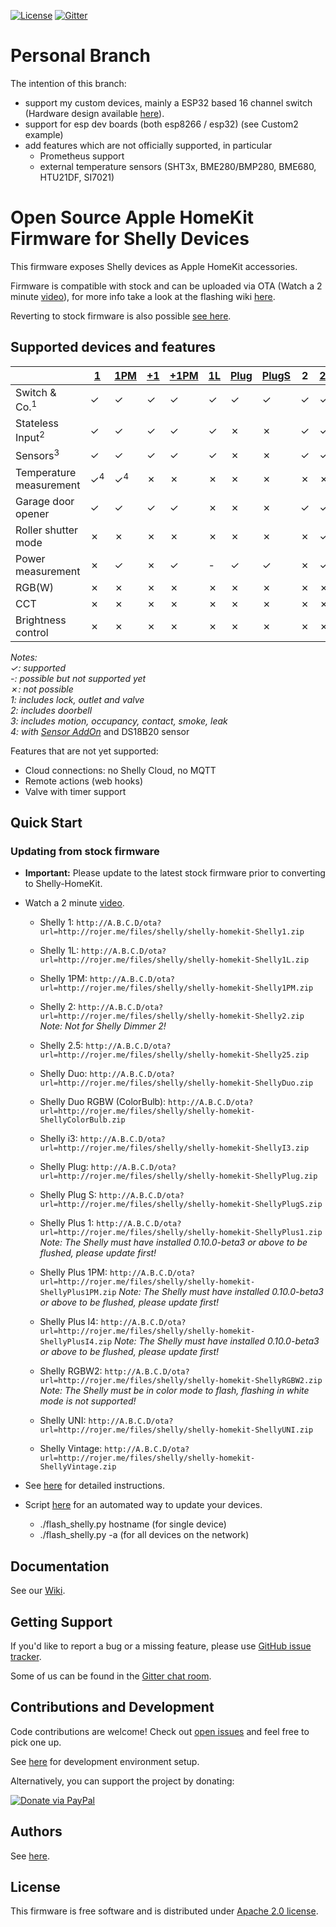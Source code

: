 [![License](https://img.shields.io/badge/License-Apache%202.0-blue.svg)](https://opensource.org/licenses/Apache-2.0)
[![Gitter](https://badges.gitter.im/shelly-homekit/community.svg)](https://gitter.im/shelly-homekit/community?utm_source=badge&utm_medium=badge&utm_campaign=pr-badge)

# Personal Branch 

The intention of this branch:
 * support my custom devices, mainly a ESP32 based 16 channel switch (Hardware design available [here](https://oshwlab.com/nikwest/switch-esp32_copy)).
 * support for esp dev boards (both esp8266 / esp32) (see Custom2 example)
 * add features which are not officially supported, in particular 
    * Prometheus support
    * external temperature sensors (SHT3x, BME280/BMP280, BME680, HTU21DF, SI7021)
    
# Open Source Apple HomeKit Firmware for Shelly Devices

This firmware exposes Shelly devices as Apple HomeKit accessories.

Firmware is compatible with stock and can be uploaded via OTA (Watch a 2 minute [video](https://www.youtube.com/watch?v=BZc-kp4dDRw)), for more info take a look at the flashing wiki [here](https://github.com/mongoose-os-apps/shelly-homekit/wiki/Flashing#updating-from-stock-firmware).

Reverting to stock firmware is also possible [see here](https://github.com/mongoose-os-apps/shelly-homekit/wiki/Flashing#reverting-to-stock-firmware).

## Supported devices and features

||[1]|[1PM]|[+1]|[+1PM]|[1L]|[Plug]|[PlugS]|2|[2.5]|[i3]|[+i4]|[UNI]|[RGBW2]|[Bulb]|[Duo]|[Vintage]|
|-|-|-|-|-|-|-|-|-|-|-|-|-|-|-|-|-|
|Switch & Co.<sup>1</sup>|✓|✓|✓|✓|✓|✓|✓|✓|✓|✗|✗|✓|✗|✗|✗|✗|
|Stateless Input<sup>2</sup>|✓|✓|✓|✓|✓|✗|✗|✓|✓|✓|✓|✓|✓|✗|✗|✗|
|Sensors<sup>3</sup>|✓|✓|✓|✓|✓|✗|✗|✓|✓|✓|✓|✓|✓|✗|✗|✗|
|Temperature measurement|✓<sup>4</sup>|✓<sup>4</sup>|✗|✗|✗|✗|✗|✗|✗|✗|✗|-|✗|✗|✗|✗|
|Garage door opener|✓|✓|✓|✓|✗|✗|✗|✓|✓|✗|✗|✓|✗|✗|✗|✗|
|Roller shutter mode|✗|✗|✗|✗|✗|✗|✗|✗|✓|✗|✗|✗|✗|✗|✗|✗|
|Power measurement|✗|✓|✗|✓|-|✓|✓|✗|✓|✗|✗|✗|-|-|-|-|
|RGB(W)|✗|✗|✗|✗|✗|✗|✗|✗|✗|✗|✗|✗|✓|✓|✗|✗|
|CCT|✗|✗|✗|✗|✗|✗|✗|✗|✗|✗|✗|-|✓|✗|✓|✗|
|Brightness control|✗|✗|✗|✗|✗|✗|✗|✗|✗|✗|✗|-|✓|✓|✓|✓|

_Notes:_  
_✓: supported_  
_-: possible but not supported yet_  
_✗: not possible_  
_1: includes lock, outlet and valve_  
_2: includes doorbell_  
_3: includes motion, occupancy, contact, smoke, leak_  
_4: with [Sensor AddOn](https://shop.shelly.cloud/temperature-sensor-addon-for-shelly-1-1pm-wifi-smart-home-automation#312)_ and DS18B20 sensor  

Features that are not yet supported:
 * Cloud connections: no Shelly Cloud, no MQTT
 * Remote actions (web hooks)
 * Valve with timer support

## Quick Start

### Updating from stock firmware

  * **Important:** Please update to the latest stock firmware prior to converting to Shelly-HomeKit.

  * Watch a 2 minute [video](https://www.youtube.com/watch?v=BZc-kp4dDRw).

    * Shelly 1: `http://A.B.C.D/ota?url=http://rojer.me/files/shelly/shelly-homekit-Shelly1.zip`

    * Shelly 1L: `http://A.B.C.D/ota?url=http://rojer.me/files/shelly/shelly-homekit-Shelly1L.zip`

    * Shelly 1PM: `http://A.B.C.D/ota?url=http://rojer.me/files/shelly/shelly-homekit-Shelly1PM.zip`

    * Shelly 2: `http://A.B.C.D/ota?url=http://rojer.me/files/shelly/shelly-homekit-Shelly2.zip`  
      _Note: Not for Shelly Dimmer 2!_

    * Shelly 2.5: `http://A.B.C.D/ota?url=http://rojer.me/files/shelly/shelly-homekit-Shelly25.zip`

    * Shelly Duo: `http://A.B.C.D/ota?url=http://rojer.me/files/shelly/shelly-homekit-ShellyDuo.zip`

    * Shelly Duo RGBW (ColorBulb): `http://A.B.C.D/ota?url=http://rojer.me/files/shelly/shelly-homekit-ShellyColorBulb.zip`

    * Shelly i3: `http://A.B.C.D/ota?url=http://rojer.me/files/shelly/shelly-homekit-ShellyI3.zip`

    * Shelly Plug: `http://A.B.C.D/ota?url=http://rojer.me/files/shelly/shelly-homekit-ShellyPlug.zip`

    * Shelly Plug S: `http://A.B.C.D/ota?url=http://rojer.me/files/shelly/shelly-homekit-ShellyPlugS.zip`

    * Shelly Plus 1: `http://A.B.C.D/ota?url=http://rojer.me/files/shelly/shelly-homekit-ShellyPlus1.zip`
      _Note: The Shelly must have installed 0.10.0-beta3 or above to be flushed, please update first!_

    * Shelly Plus 1PM: `http://A.B.C.D/ota?url=http://rojer.me/files/shelly/shelly-homekit-ShellyPlus1PM.zip`
      _Note: The Shelly must have installed 0.10.0-beta3 or above to be flushed, please update first!_

    * Shelly Plus I4: `http://A.B.C.D/ota?url=http://rojer.me/files/shelly/shelly-homekit-ShellyPlusI4.zip`
      _Note: The Shelly must have installed 0.10.0-beta3 or above to be flushed, please update first!_

    * Shelly RGBW2: `http://A.B.C.D/ota?url=http://rojer.me/files/shelly/shelly-homekit-ShellyRGBW2.zip`  
      _Note: The Shelly must be in color mode to flash, flashing in white mode is not supported!_

    * Shelly UNI: `http://A.B.C.D/ota?url=http://rojer.me/files/shelly/shelly-homekit-ShellyUNI.zip`

    * Shelly Vintage: `http://A.B.C.D/ota?url=http://rojer.me/files/shelly/shelly-homekit-ShellyVintage.zip`

  * See [here](https://github.com/mongoose-os-apps/shelly-homekit/wiki/Flashing#updating-from-stock-firmware) for detailed instructions.

  * Script [here](https://github.com/mongoose-os-apps/shelly-homekit/wiki/Flashing#Script) for an automated way to update your devices.
    * ./flash_shelly.py hostname  (for single device)
    * ./flash_shelly.py -a  (for all devices on the network)

## Documentation

See our [Wiki](https://github.com/mongoose-os-apps/shelly-homekit/wiki).

## Getting Support

If you'd like to report a bug or a missing feature, please use [GitHub issue tracker](https://github.com/mongoose-os-apps/shelly-homekit/issues).

Some of us can be found in the [Gitter chat room](https://gitter.im/shelly-homekit/community).

## Contributions and Development

Code contributions are welcome! Check out [open issues](https://github.com/mongoose-os-apps/shelly-homekit/issues) and feel free to pick one up.

See [here](https://github.com/mongoose-os-apps/shelly-homekit/wiki/Development) for development environment setup.

Alternatively, you can support the project by donating:

[![Donate via PayPal](https://www.paypalobjects.com/en_US/i/btn/btn_donate_SM.gif)](https://www.paypal.com/cgi-bin/webscr?cmd=_s-xclick&hosted_button_id=6KPSKWJDHVLB4)

## Authors

See [here](AUTHORS.md).

## License

This firmware is free software and is distributed under [Apache 2.0 license](LICENSE).

[1]: https://shelly.cloud/products/shelly-1-smart-home-automation-relay/
[1PM]: https://shelly.cloud/products/shelly-1pm-smart-home-automation-relay/
[+1]: https://shelly.cloud/shelly-plus-1/
[+1PM]: https://shelly.cloud/shelly-plus-1pm/
[1L]: https://shelly.cloud/products/shelly-1l-single-wire-smart-home-automation-relay/
[Plug]: https://shelly.cloud/products/shelly-plug-smart-home-automation-device/
[PlugS]: https://shelly.cloud/products/shelly-plug-s-smart-home-automation-device/
[2.5]: https://shelly.cloud/products/shelly-25-smart-home-automation-relay/
[i3]: https://shelly.cloud/products/shelly-i3-smart-home-automation-device/
[+i4]: https://shelly.cloud/shelly-plus-i4/
[UNI]: https://shelly.cloud/products/shelly-uni-smart-home-automation-device/
[RGBW2]: https://shelly.cloud/products/shelly-rgbw2-smart-home-automation-led-controller/
[Bulb]: https://shelly.cloud/products/shelly-bulb-smart-home-automation-device/
[Duo]: https://shelly.cloud/products/shelly-duo-smart-home-automation-bulb/
[Vintage]: https://shelly.cloud/products/shelly-vintage-smart-home-automation-bulb/
